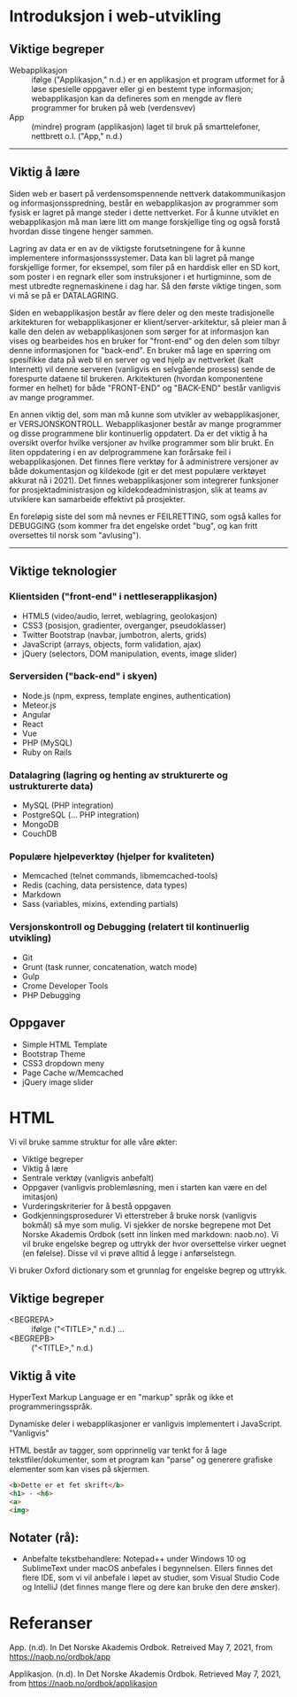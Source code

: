 # Introduksjon i web-utvikling
## Viktige begreper
<dl>
<dt>Webapplikasjon</dt>
<dd>ifølge ("Applikasjon," n.d.) er en applikasjon et program utformet for å løse spesielle oppgaver eller gi en bestemt type informasjon; webapplikasjon kan da defineres som en mengde av flere programmer for bruken på web (verdensvev)</dd>

<dt>App</dt>
<dd>(mindre) program (applikasjon) laget til bruk på smarttelefoner, nettbrett o.l. ("App," n.d.)</dd>
<dl>

---
## Viktig å lære

Siden web er basert på verdensomspennende nettverk datakommunikasjon og informasjonsspredning, består en webapplikasjon av programmer som fysisk er lagret på mange steder i dette nettverket. For å kunne utviklet en webapplikasjon må man lære litt om mange forskjellige ting og også forstå hvordan disse tingene henger sammen. 

Lagring av data er en av de viktigste forutsetningene for å kunne implementere informasjonsssystemer. Data kan bli lagret på mange forskjellige former, for eksempel, som filer på en harddisk eller en SD kort, som poster i en regnark eller som instruksjoner i et hurtigminne, som de mest utbredte regnemaskinene i dag har. Så den første viktige tingen, som vi må se på er DATALAGRING. 

Siden en webapplikasjon består av flere deler og den meste tradisjonelle arkitekturen for webapplikasjoner er klient/server-arkitektur, så pleier man å kalle den delen av webapplikasjonen som sørger for at informasjon kan vises og bearbeides hos en bruker for "front-end" og den delen som tilbyr denne informasjonen for "back-end". En bruker må lage en spørring om spesifikke data på web til en server og ved hjelp av nettverket (kalt Internett) vil denne serveren (vanligvis en selvgående prosess) sende de forespurte dataene til brukeren. Arkitekturen (hvordan komponentene former en helhet) for både "FRONT-END" og "BACK-END" består vanligvis av mange programmer.  

En annen viktig del, som man må kunne som utvikler av webapplikasjoner, er VERSJONSKONTROLL. Webapplikasjoner består av mange programmer og disse programmene blir kontinuerlig oppdatert. Da er det viktig å ha oversikt overfor hvilke versjoner av hvilke programmer som blir brukt. En liten oppdatering i en av delprogrammene kan forårsake feil i webapplikasjonen. Det finnes flere verktøy for å administrere versjoner av både dokumentasjon og kildekode (git er det mest populære verktøyet akkurat nå i 2021). Det finnes webapplikasjoner som integrerer funksjoner for prosjektadministrasjon og kildekodeadministrasjon, slik at teams av utviklere kan samarbeide effektivt på prosjekter.

En foreløpig siste del som må nevnes er FEILRETTING, som også kalles for DEBUGGING (som kommer fra det engelske ordet "bug", og kan fritt oversettes til norsk som "avlusing").
 
---

## Viktige teknologier
### Klientsiden ("front-end" i nettleserapplikasjon)
* HTML5 (video/audio, lerret, weblagring, geolokasjon)
* CSS3 (posisjon, gradienter, overganger, pseudoklasser)
* Twitter Bootstrap (navbar, jumbotron, alerts, grids)
* JavaScript (arrays, objects, form validation, ajax)
* jQuery (selectors, DOM manipulation, events, image slider)

### Serversiden ("back-end" i skyen)
* Node.js (npm, express, template engines, authentication)
* Meteor.js
* Angular
* React
* Vue
* PHP (MySQL)
* Ruby on Rails

### Datalagring (lagring og henting av strukturerte og ustrukturerte data)
* MySQL (PHP integration)
* PostgreSQL (... PHP integration)
* MongoDB
* CouchDB

### Populære hjelpeverktøy (hjelper for kvaliteten)
* Memcached (telnet commands, libmemcached-tools)
* Redis (caching, data persistence, data types)
* Markdown
* Sass (variables, mixins, extending partials)

### Versjonskontroll og Debugging (relatert til kontinuerlig utvikling)
* Git
* Grunt (task runner, concatenation, watch mode)
* Gulp
* Crome Developer Tools
* PHP Debugging

## Oppgaver
* Simple HTML Template
* Bootstrap Theme
* CSS3 dropdown meny
* Page Cache w/Memcached
* jQuery image slider

# HTML
Vi vil bruke samme struktur for alle våre økter:
* Viktige begreper
* Viktig å lære
* Sentrale verktøy (vanligvis anbefalt)
* Oppgaver (vanligvis problemløsning, men i starten kan være en del imitasjon)
* Vurderingskriterier for å bestå oppgaven
* Godkjenningsprosedurer
Vi etterstreber å bruke norsk (vanligvis bokmål) så mye som mulig. Vi sjekker de norske begrepene mot Det Norske Akademis Ordbok (sett inn linken med markdown: naob.no). Vi vil bruke engelske begrep og uttrykk der hvor oversettelse virker uegnet (en følelse). Disse vil vi prøve alltid å legge i anførselstegn. 

Vi bruker Oxford dictionary som et grunnlag for engelske begrep og uttrykk.

## Viktige begreper
<dl>
<dt>&lt;BEGREPA&gt;</dt>
<dd>ifølge ("&lt;TITLE&gt;," n.d.) ... </dd>

<dt>&lt;BEGREPB&gt;</dt>
<dd> ("&lt;TITLE&gt;," n.d.)</dd>
<dl>

## Viktig å vite
HyperText Markup Language er en "markup" språk og ikke et programmeringsspråk.

Dynamiske deler i webapplikasjoner er vanligvis implementert i JavaScript. "Vanligvis" 

HTML består av tagger, som opprinnelig var tenkt for å lage tekstfiler/dokumenter, som et program kan "parse" og generere grafiske elementer som kan vises på skjermen. 
```html
<b>Dette er et fet skrift</b>
<h1> - <h6> 
<a>
<img>
```
## Notater (rå): 
* Anbefalte tekstbehandlere: Notepad++ under Windows 10 og SublimeText under macOS anbefales i begynnelsen. Ellers finnes det flere IDE, som vi vil anbefale i løpet av studier, som Visual Studio Code og IntelliJ (det finnes mange flere og dere kan bruke den dere ønsker). 

# Referanser

App. (n.d). In Det Norske Akademis Ordbok. Retreived May 7, 2021, from https://naob.no/ordbok/app

Applikasjon. (n.d). In Det Norske Akademis Ordbok. Retrieved May 7, 2021, from https://naob.no/ordbok/applikasjon 
